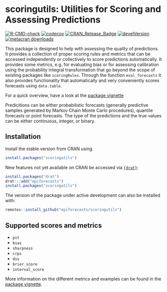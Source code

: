 

# scoringutils: Utilities for Scoring and Assessing Predictions

[![R-CMD-check](https://github.com/epiforecasts/EpiNow/workflows/R-CMD-check/badge.svg)](https://github.com/epiforecasts/scoringutils/actions)
[![codecov](https://codecov.io/gh/epiforecasts/scoringutils/branch/master/graphs/badge.svg)](https://codecov.io/gh/epiforecasts/scoringutils/) 
[![CRAN\_Release\_Badge](https://www.r-pkg.org/badges/version-ago/scoringutils)](https://CRAN.R-project.org/package=scoringutils)
[![develVersion](https://img.shields.io/badge/devel%20version-0.1.1-green.svg?style=flat)](https://github.com/epiforecasts/scoringutils)
[![metacran
downloads](http://cranlogs.r-pkg.org/badges/grand-total/scoringutils)](https://cran.r-project.org/package=scoringutils)
<!-- badges: end -->

This package is designed to help with assessing the quality of predictions. 
It provides a collection of proper scoring rules and metrics that can be 
accessed independently or collectively to score predictions automatically. 
It provides some metrics, e.g. for evaluating bias or for 
assessing calibration using 
the probability integral transformation that go beyond the scope of existing
packages like `scoringRules`. Through the function `eval_forecasts` it also 
provides functionality that automatically and very conveniently
scores forecasts using `data.table`. 

For a quick overview, have a look at the [package vignette](https://cran.rstudio.com/web/packages/scoringutils/vignettes/scoringutils.html)

Predicitions can be either probabilistic forecasts (generally predictive 
samples generated by Markov Chain Monte Carlo procedures), quantile
forecasts or point forecasts. 
The type of the predictions and the true values can be either continuous, 
integer, or binary. 

## Installation

Install the stable version from CRAN using 
``` r
install.packages("scoringutils")
```

New features not yet available on CRAN be accessed via
[`{drat}`](https://epiforecasts.io/drat/):

```r
install.packages("drat")
drat:::add("epiforecasts")
install.packages("scoringutils")
```

The version of the package under active development can also be installed with: 

```r
remotes::install_github("epiforecasts/scoringutils")
```

## Supported scores and metrics

* `pit`
* `bias`
* `sharpness`
* `crps`
* `dss`
* `brier_score`
* `interval_score`

More information on the different metrics and examples can be found in the 
[package vignette](https://cran.rstudio.com/web/packages/scoringutils/vignettes/scoringutils.html). 

